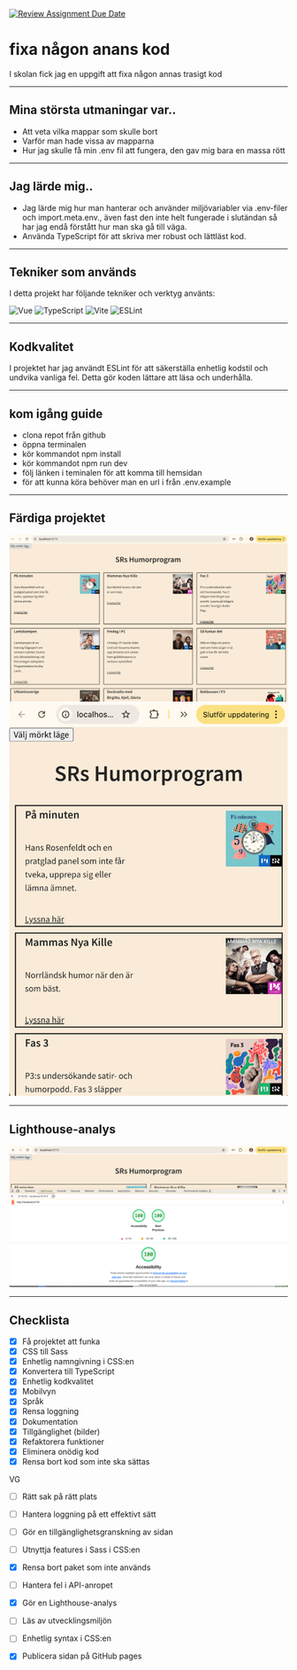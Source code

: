 [![Review Assignment Due Date](https://classroom.github.com/assets/deadline-readme-button-22041afd0340ce965d47ae6ef1cefeee28c7c493a6346c4f15d667ab976d596c.svg)](https://classroom.github.com/a/Bzh4RYwL)

# fixa någon anans kod
I skolan fick jag en uppgift att fixa någon annas trasigt kod

---
## Mina största utmaningar var..
- Att veta vilka mappar som skulle bort
- Varför man hade vissa av mapparna 
- Hur jag skulle få min .env fil att fungera, den gav mig bara en massa rött 

---
## Jag lärde mig..
- Jag lärde mig hur man hanterar och använder miljövariabler via .env-filer och import.meta.env., även fast den inte helt fungerade i slutändan så har jag endå förstått hur man ska gå till väga.
- Använda TypeScript för att skriva mer robust och lättläst kod.

---
## Tekniker som används
I detta projekt har följande tekniker och verktyg använts:

![Vue](https://img.shields.io/badge/Vue.js-3.x-green)
![TypeScript](https://img.shields.io/badge/TypeScript-4.x-blue)
![Vite](https://img.shields.io/badge/Vite-4.x-yellow)
![ESLint](https://img.shields.io/badge/ESLint-8.x-purple)

---
## Kodkvalitet
I projektet har jag användt ESLint för att säkerställa enhetlig kodstil och undvika vanliga fel. Detta gör koden lättare att läsa och underhålla.

---
## kom igång guide
- clona repot från github
- öppna terminalen
- kör kommandot npm install
- kör kommandot npm run dev
- följ länken i teminalen för att komma till hemsidan
- för att kunna köra behöver man en url i från .env.example

---
## Färdiga projektet
![Desktop](assets/Desktop.png)
![Base](assets/base_.png)

---
## Lighthouse-analys
![Lighthous](assets/Lighthouse.png)

---
## Checklista 

- [X] Få projektet att funka
- [X] CSS till Sass
- [X] Enhetlig namngivning i CSS:en
- [X] Konvertera till TypeScript
- [X] Enhetlig kodkvalitet
- [X] Mobilvyn
- [X] Språk
- [X] Rensa loggning
- [X] Dokumentation
- [X] Tillgänglighet (bilder)
- [X] Refaktorera funktioner
- [X] Eliminera onödig kod
- [X] Rensa bort kod som inte ska sättas
  
VG
- [ ] Rätt sak på rätt plats
- [ ] Hantera loggning på ett effektivt sätt
- [ ] Gör en tillgänglighetsgranskning av sidan
- [ ] Utnyttja features i Sass i CSS:en
- [X] Rensa bort paket som inte används
- [ ] Hantera fel i API-anropet
- [X] Gör en Lighthouse-analys
- [ ] Läs av utvecklingsmiljön
- [ ] Enhetlig syntax i CSS:en
- [X] Publicera sidan på GitHub pages


